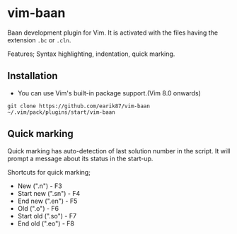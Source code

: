 # vim-baan
 
Baan development plugin for Vim. It is activated with the files having the extension `.bc` or `.cln`.

Features; Syntax highlighting, indentation, quick marking.

## Installation

- You can use Vim's built-in package support.(Vim 8.0 onwards)

`git clone https://github.com/earik87/vim-baan ~/.vim/pack/plugins/start/vim-baan`

## Quick marking

Quick marking has auto-detection of last solution number in the script. It will prompt a message about its status in the start-up. 

Shortcuts for quick marking;
- New (".n") - F3
- Start new (".sn") - F4
- End new (".en") - F5
- Old (".o") - F6
- Start old (".so") - F7
- End old (".eo") - F8
